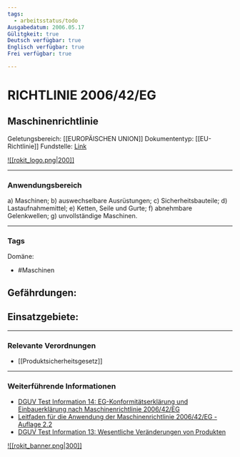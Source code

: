 ```yaml
---
tags:
  - arbeitsstatus/todo
Ausgabedatum: 2006.05.17
Gülitgkeit: true
Deutsch verfügbar: true
Englisch verfügbar: true
Frei verfügbar: true

---
```


# RICHTLINIE 2006/42/EG
## Maschinenrichtlinie

Geletungsbereich: [[EUROPÄISCHEN UNION]]
Dokumententyp: [[EU-Richtlinie]]
Fundstelle: [Link](https://eur-lex.europa.eu/legal-content/DE/TXT/PDF/?uri=CELEX:32006L0042)

[![[rokit_logo.png|200]]](https://public-robots.de/)

***
### Anwendungsbereich

a) Maschinen;
b) auswechselbare Ausrüstungen;
c) Sicherheitsbauteile;
d) Lastaufnahmemittel;
e) Ketten, Seile und Gurte;
f) abnehmbare Gelenkwellen;
g) unvollständige Maschinen.

***
### Tags

Domäne:
- #Maschinen

Gefährdungen:
- 

Einsatzgebiete:
- 

***
### Relevante Verordnungen

- [[Produktsicherheitsgesetz]]

***
### Weiterführende Informationen

- [DGUV Test Information 14: EG-Konformitätserklärung und Einbauerklärung nach Maschinenrichtlinie 2006/42/EG](https://publikationen.dguv.de/widgets/pdf/download/article/3095)
- [Leitfaden für die Anwendung der
Maschinenrichtlinie 2006/42/EG - Auflage 2.2 ](https://www.bmas.de/SharedDocs/Downloads/DE/Arbeitsschutz/leitfaden-fuer-anwendung-maschinenrichtlinie-2006-42-eg.pdf?__blob=publicationFile&v=4)
- [DGUV Test Information 13: Wesentliche Veränderungen von Produkten](https://publikationen.dguv.de/widgets/pdf/download/article/4666)

[![[rokit_banner.png|300]]](https://public-robots.de/)